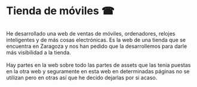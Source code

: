  <h1 color="blue">Tienda de móviles ☎</h1><br>
He desarrollado una web de ventas de móviles, ordenadores, relojes inteligentes y de más cosas electrónicas. Es la web de una tienda que se encuentra en Zaragoza y nos han pedido que la desarrollemos para darle más visibilidad a la tienda.
<br><br>
Hay partes en la web sobre todo las partes de assets que las tenia puestas en la otra web y seguramente en esta web en determinadas páginas no se utilizan pero en otras así que he decido dejarlas por si acaso.



